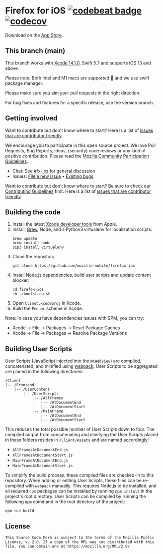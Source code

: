 Firefox for iOS [![codebeat badge](https://codebeat.co/badges/67e58b6d-bc89-4f22-ba8f-7668a9c15c5a)](https://codebeat.co/projects/github-com-mozilla-firefox-ios) [![codecov](https://codecov.io/gh/mozilla-mobile/firefox-ios/branch/main/graph/badge.svg)](https://codecov.io/gh/mozilla-mobile/firefox-ios/branch/main)
===============

Download on the [App Store](https://apps.apple.com/app/firefox-web-browser/id989804926).


This branch (main)
-----------

This branch works with [Xcode 14.1.0](https://developer.apple.com/download/all/?q=xcode), Swift 5.7 and supports iOS 13 and above.

*Please note:* Both Intel and M1 macs are supported 🎉 and we use swift package manager.

Please make sure you aim your pull requests in the right direction.

For bug fixes and features for a specific release, use the version branch.

Getting involved
----------------

Want to contribute but don't know where to start? Here is a list of [issues that are contributor friendly](https://github.com/mozilla-mobile/firefox-ios/labels/Contributor%20OK)

We encourage you to participate in this open source project. We love Pull Requests, Bug Reports, ideas, (security) code reviews or any kind of positive contribution. Please read the [Mozilla Community Participation Guidelines](https://www.mozilla.org/en-US/about/governance/policies/participation/).

- Chat: See [#fx-ios](https://chat.mozilla.org/#/room/#fx-ios:mozilla.org) for general discussion
- Issues: [File a new issue](https://github.com/mozilla-mobile/firefox-ios/issues/new/choose) • [Existing bugs](https://github.com/mozilla-mobile/firefox-ios/issues)

Want to contribute but don't know where to start? Be sure to check our [Contributing Guidelines](https://github.com/mozilla-mobile/firefox-ios/blob/main/CONTRIBUTING.md) first. Here is a list of [issues that are contributor friendly](https://github.com/mozilla-mobile/firefox-ios/labels/Contributor%20OK). 

Building the code
-----------------

1. Install the latest [Xcode developer tools](https://developer.apple.com/xcode/downloads/) from Apple.
1. Install, [Brew](https://brew.sh), Node, and a Python3 virtualenv for localization scripts:
    ```shell
    brew update
    brew install node
    pip3 install virtualenv
    ```
1. Clone the repository:
    ```shell
    git clone https://github.com/mozilla-mobile/firefox-ios
    ```
1. Install Node.js dependencies, build user scripts and update content blocker:
    ```shell
    cd firefox-ios
    sh ./bootstrap.sh
    ```
1. Open `Client.xcodeproj` in Xcode.
1. Build the `Fennec` scheme in Xcode.

Note: In case you have dependencies issues with SPM, you can try:
- Xcode -> File -> Packages -> Reset Package Caches
- Xcode -> File -> Packages -> Resolve Package Versions

Building User Scripts
-----------------

User Scripts (JavaScript injected into the `WKWebView`) are compiled, concatenated, and minified using [webpack](https://webpack.js.org/). User Scripts to be aggregated are placed in the following directories:

```none
/Client
|-- /Frontend
    |-- /UserContent
        |-- /UserScripts
            |-- /AllFrames
            |   |-- /AtDocumentEnd
            |   |-- /AtDocumentStart
            |-- /MainFrame
                |-- /AtDocumentEnd
                |-- /AtDocumentStart
```

This reduces the total possible number of User Scripts down to four. The compiled output from concatenating and minifying the User Scripts placed in these folders resides in `/Client/Assets` and are named accordingly:

* `AllFramesAtDocumentEnd.js`
* `AllFramesAtDocumentStart.js`
* `MainFrameAtDocumentEnd.js`
* `MainFrameAtDocumentStart.js`

To simplify the build process, these compiled files are checked-in to this repository. When adding or editing User Scripts, these files can be re-compiled with `webpack` manually. This requires Node.js to be installed, and all required `npm` packages can be installed by running `npm install` in the project's root directory. User Scripts can be compiled by running the following `npm` command in the root directory of the project:

```shell
npm run build
```

License
-----------------

    This Source Code Form is subject to the terms of the Mozilla Public
    License, v. 2.0. If a copy of the MPL was not distributed with this
    file, You can obtain one at https://mozilla.org/MPL/2.0/
